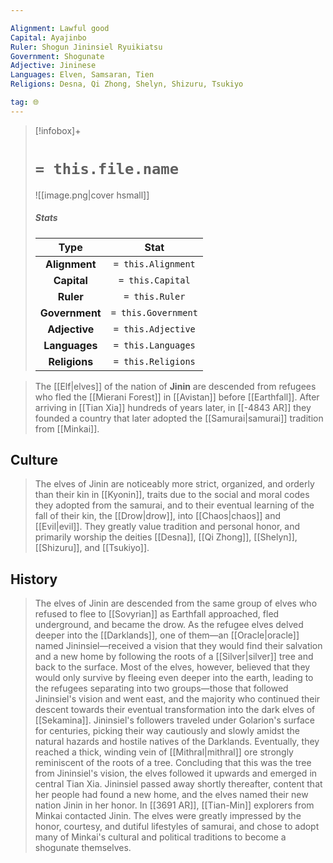 ```yaml
---

Alignment: Lawful good
Capital: Ayajinbo
Ruler: Shogun Jininsiel Ryuikiatsu
Government: Shogunate
Adjective: Jininese
Languages: Elven, Samsaran, Tien
Religions: Desna, Qi Zhong, Shelyn, Shizuru, Tsukiyo

tag: 🌐
---
```


> [!infobox]+
> #  `= this.file.name`
> ![[image.png|cover hsmall]]
> ##### Stats
> Type | Stat |
> :---:|:---:|
> **Alignment** | `= this.Alignment` |
> **Capital** | `= this.Capital` |
> **Ruler** | `= this.Ruler` |
> **Government** | `= this.Government` |
> **Adjective** | `= this.Adjective` |
> **Languages** | `= this.Languages` |
> **Religions** | `= this.Religions` |



> The [[Elf|elves]] of the nation of **Jinin** are descended from refugees who fled the [[Mierani Forest]] in [[Avistan]] before [[Earthfall]]. After arriving in [[Tian Xia]] hundreds of years later, in [[-4843 AR]] they founded a country that later adopted the [[Samurai|samurai]] tradition from [[Minkai]].


## Culture

> The elves of Jinin are noticeably more strict, organized, and orderly than their kin in [[Kyonin]], traits due to the social and moral codes they adopted from the samurai, and to their eventual learning of the fall of their kin, the [[Drow|drow]], into [[Chaos|chaos]] and [[Evil|evil]]. They greatly value tradition and personal honor, and primarily worship the deities [[Desna]], [[Qi Zhong]], [[Shelyn]], [[Shizuru]], and [[Tsukiyo]].


## History

> The elves of Jinin are descended from the same group of elves who refused to flee to [[Sovyrian]] as Earthfall approached, fled underground, and became the drow. As the refugee elves delved deeper into the [[Darklands]], one of them—an [[Oracle|oracle]] named Jininsiel—received a vision that they would find their salvation and a new home by following the roots of a [[Silver|silver]] tree and back to the surface. Most of the elves, however, believed that they would only survive by fleeing even deeper into the earth, leading to the refugees separating into two groups—those that followed Jininsiel's vision and went east, and the majority who continued their descent towards their eventual transformation into the dark elves of [[Sekamina]].
> Jininsiel's followers traveled under Golarion's surface for centuries, picking their way cautiously and slowly amidst the natural hazards and hostile natives of the Darklands. Eventually, they reached a thick, winding vein of [[Mithral|mithral]] ore strongly reminiscent of the roots of a tree. Concluding that this was the tree from Jininsiel's vision, the elves followed it upwards and emerged in central Tian Xia. Jininsiel passed away shortly thereafter, content that her people had found a new home, and the elves named their new nation Jinin in her honor.
> In [[3691 AR]], [[Tian-Min]] explorers from Minkai contacted Jinin. The elves were greatly impressed by the honor, courtesy, and dutiful lifestyles of samurai, and chose to adopt many of Minkai's cultural and political traditions to become a shogunate themselves.








